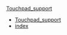 [Touchpad_support](Touchpad_support.md)
* [Touchpad_support](Touchpad_support.md)
* [index](index.md)
